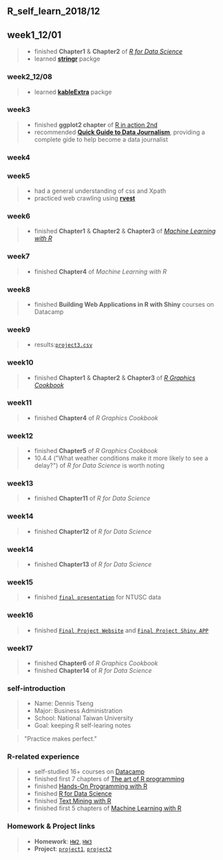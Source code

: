 ## R_self_learn_2018/12

## week1_12/01
> * finished **Chapter1** & **Chapter2** of [*R for Data Science*](http://r4ds.had.co.nz)
> * learned [**stringr**](https://www.rdocumentation.org/packages/stringr/versions/1.1.0) packge

### week2_12/08
> * learned [**kableExtra**](https://www.rdocumentation.org/packages/kableExtra/versions/0.7.0) packge

### week3
> * finished **ggplot2 chapter** of [R in action 2nd](http://kek.ksu.ru/eos/DataMining/1379968983.pdf)
> * recommended **[Quick Guide to Data Journalism](https://www.datacamp.com/community/blog/data-journalism-guide-tools)**, providing a complete gide to help become a data journalist

### week4

### week5
> * had a general understanding of css and Xpath
> * practiced web crawling using [**rvest**](https://github.com/hadley/rvest)

### week6
> * finished **Chapter1** & **Chapter2** & **Chapter3** of [*Machine Learning with R*](https://the-eye.eu/public/Books/Programming/Machine%20Learning%20with%20R%20-%20Second%20Edition%20%5BeBook%5D.pdf)

### week7
> * finished **Chapter4** of *Machine Learning with R*

### week8
> * finished **Building Web Applications in R with Shiny** courses on Datacamp

### week9
> * results:[`project3.csv`](https://github.com/Dennishi0925/CSX_RProject_Spring_2018/blob/master/week9/titanic_prediction.csv)

### week10
> * finished **Chapter1** & **Chapter2** & **Chapter3** of [*R Graphics Cookbook*](http://www.cookbook-r.com/Graphs/)

### week11
> * finished **Chapter4** of *R Graphics Cookbook*

### week12
> * finished **Chapter5** of *R Graphics Cookbook*
> * 10.4.4 ("What weather conditions make it more likely to see a delay?") of *R for Data Science* is worth noting

### week13
> * finished **Chapter11** of *R for Data Science*

### week14
> * finished **Chapter12** of *R for Data Science*

### week14
> * finished **Chapter13** of *R for Data Science*
 
### week15
> * finished [`final presentation`](https://drive.google.com/open?id=1FJdYLb8Z0pno8GqUE3e79dVPILzaJ0q-)
 for NTUSC data

### week16
> * finished [`Final Project Website`](https://dennishi0925.github.io/CSX_2018_final/index.html) and [`Final Project Shiny APP`](https://dennistseng.shinyapps.io/NTUSCapp/)

### week17
> * finished **Chapter6** of *R Graphics Cookbook*
> * finished **Chapter14** of *R for Data Science*

### self-introduction
> * Name: Dennis Tseng
> * Major: Business Administration
> * School: National Taiwan University
> * Goal: keeping R self-learing notes

> "Practice makes perfect."

### R-related experience
> * self-studied 16+ courses on [Datacamp](https://www.datacamp.com)
> * finished first 7 chapters of [The art of R programming](http://diytranscriptomics.com/Reading/files/The%20Art%20of%20R%20Programming.pdf)
> * finished [Hands-On Programming with R](http://shop.oreilly.com/product/0636920028574.do)
> * finished [R for Data Science](http://r4ds.had.co.nz)
> * finished [Text Mining with R](https://www.tidytextmining.com/)
> * finished first 5 chapters of [Machine Learning with R](https://the-eye.eu/public/Books/Programming/Machine%20Learning%20with%20R%20-%20Second%20Edition%20%5BeBook%5D.pdf)

### Homework & Project links
> * **Homework**: [`HW2`](https://dennishi0925.github.io/CSX_RProject_Spring_2018/week2/HW2.html), [`HW3`](https://dennishi0925.github.io/CSX_RProject_Spring_2018/week3/HW3.html)
> * **Project**: [`project1`](
https://dennishi0925.github.io/CSX_RProject_Spring_2018/project1/project01.html), [`project2`](https://docs.google.com/presentation/d/1VWUVwEL3ItNMLSffdv3-53xGA-xP0vYW7hlBx3MF0u8/edit#slide=id.p)

